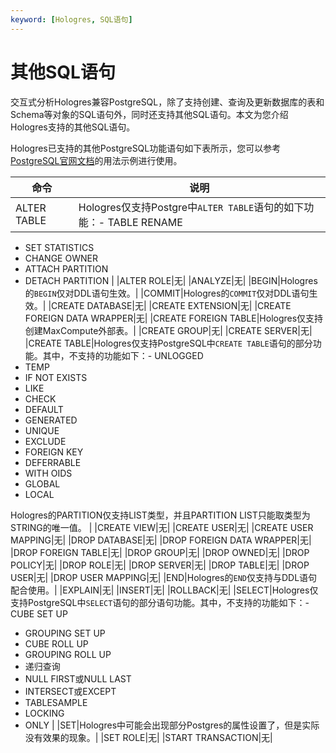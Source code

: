 ```yaml
---
keyword: [Hologres, SQL语句]
---
```


# 其他SQL语句

交互式分析Hologres兼容PostgreSQL，除了支持创建、查询及更新数据库的表和Schema等对象的SQL语句外，同时还支持其他SQL语句。本文为您介绍Hologres支持的其他SQL语句。

Hologres已支持的其他PostgreSQL功能语句如下表所示，您可以参考[PostgreSQL官网文档](https://www.postgresql.org/docs/11/index.html)的用法示例进行使用。

|命令|说明|
|--|--|
|ALTER TABLE|Hologres仅支持Postgre中`ALTER TABLE`语句的如下功能：-   TABLE RENAME
-   SET STATISTICS
-   CHANGE OWNER
-   ATTACH PARTITION
-   DETACH PARTITION |
|ALTER ROLE|无|
|ANALYZE|无|
|BEGIN|Hologres的`BEGIN`仅对DDL语句生效。|
|COMMIT|Hologres的`COMMIT`仅对DDL语句生效。|
|CREATE DATABASE|无|
|CREATE EXTENSION|无|
|CREATE FOREIGN DATA WRAPPER|无|
|CREATE FOREIGN TABLE|Hologres仅支持创建MaxCompute外部表。|
|CREATE GROUP|无|
|CREATE SERVER|无|
|CREATE TABLE|Hologres仅支持PostgreSQL中`CREATE TABLE`语句的部分功能。其中，不支持的功能如下：-   UNLOGGED
-   TEMP
-   IF NOT EXISTS
-   LIKE
-   CHECK
-   DEFAULT
-   GENERATED
-   UNIQUE
-   EXCLUDE
-   FOREIGN KEY
-   DEFERRABLE
-   WITH OIDS
-   GLOBAL
-   LOCAL

Hologres的PARTITION仅支持LIST类型，并且PARTITION LIST只能取类型为STRING的唯一值。 |
|CREATE VIEW|无|
|CREATE USER|无|
|CREATE USER MAPPING|无|
|DROP DATABASE|无|
|DROP FOREIGN DATA WRAPPER|无|
|DROP FOREIGN TABLE|无|
|DROP GROUP|无|
|DROP OWNED|无|
|DROP POLICY|无|
|DROP ROLE|无|
|DROP SERVER|无|
|DROP TABLE|无|
|DROP USER|无|
|DROP USER MAPPING|无|
|END|Hologres的`END`仅支持与DDL语句配合使用。|
|EXPLAIN|无|
|INSERT|无|
|ROLLBACK|无|
|SELECT|Hologres仅支持PostgreSQL中`SELECT`语句的部分语句功能。其中，不支持的功能如下：-   CUBE SET UP
-   GROUPING SET UP
-   CUBE ROLL UP
-   GROUPING ROLL UP
-   递归查询
-   NULL FIRST或NULL LAST
-   INTERSECT或EXCEPT
-   TABLESAMPLE
-   LOCKING
-   ONLY |
|SET|Hologres中可能会出现部分Postgres的属性设置了，但是实际没有效果的现象。|
|SET ROLE|无|
|START TRANSACTION|无|

